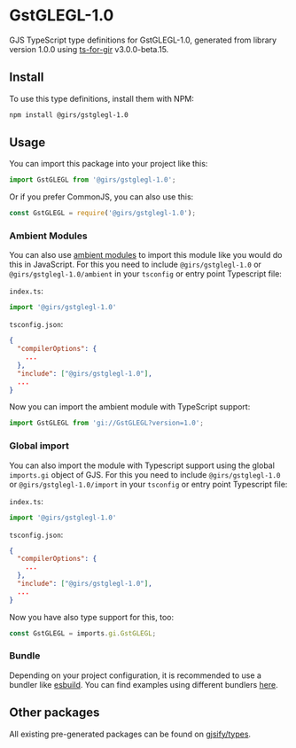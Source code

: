 
# GstGLEGL-1.0

GJS TypeScript type definitions for GstGLEGL-1.0, generated from library version 1.0.0 using [ts-for-gir](https://github.com/gjsify/ts-for-gir) v3.0.0-beta.15.

## Install

To use this type definitions, install them with NPM:
```bash
npm install @girs/gstglegl-1.0
```

## Usage

You can import this package into your project like this:
```ts
import GstGLEGL from '@girs/gstglegl-1.0';
```

Or if you prefer CommonJS, you can also use this:
```ts
const GstGLEGL = require('@girs/gstglegl-1.0');
```

### Ambient Modules

You can also use [ambient modules](https://github.com/gjsify/ts-for-gir/tree/main/packages/cli#ambient-modules) to import this module like you would do this in JavaScript.
For this you need to include `@girs/gstglegl-1.0` or `@girs/gstglegl-1.0/ambient` in your `tsconfig` or entry point Typescript file:

`index.ts`:
```ts
import '@girs/gstglegl-1.0'
```

`tsconfig.json`:
```json
{
  "compilerOptions": {
    ...
  },
  "include": ["@girs/gstglegl-1.0"],
  ...
}
```

Now you can import the ambient module with TypeScript support: 

```ts
import GstGLEGL from 'gi://GstGLEGL?version=1.0';
```


### Global import

You can also import the module with Typescript support using the global `imports.gi` object of GJS.
For this you need to include `@girs/gstglegl-1.0` or `@girs/gstglegl-1.0/import` in your `tsconfig` or entry point Typescript file:

`index.ts`:
```ts
import '@girs/gstglegl-1.0'
```

`tsconfig.json`:
```json
{
  "compilerOptions": {
    ...
  },
  "include": ["@girs/gstglegl-1.0"],
  ...
}
```

Now you have also type support for this, too:

```ts
const GstGLEGL = imports.gi.GstGLEGL;
```

### Bundle

Depending on your project configuration, it is recommended to use a bundler like [esbuild](https://esbuild.github.io/). You can find examples using different bundlers [here](https://github.com/gjsify/ts-for-gir/tree/main/examples).

## Other packages

All existing pre-generated packages can be found on [gjsify/types](https://github.com/gjsify/types).

